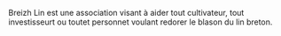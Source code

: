 Breizh Lin est une association visant à aider tout cultivateur, tout investisseurt ou toutet personnet voulant redorer le blason du lin breton.
